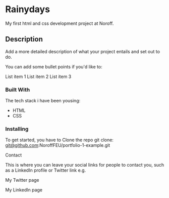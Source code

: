 # Rainydays
My first html and css development project at Noroff.



## Description

Add a more detailed description of what your project entails and set out to do.

You can add some bullet points if you'd like to:

List item 1
List item 2
List item 3

### Built With
The tech stack i have been yousing:

- HTML
- CSS

### Installing

To get started, you have to
Clone the repo
git clone: git@github.com:NoroffFEU/portfolio-1-example.git

Contact

This is where you can leave your social links for people to contact you, such as a LinkedIn profile or Twitter link e.g.

My Twitter page

My LinkedIn page
